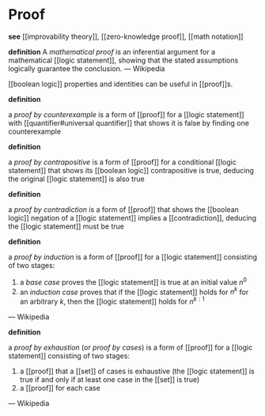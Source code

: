 # Proof

**see** [[improvability theory]], [[zero-knowledge proof]], [[math notation]]

**definition** A _mathematical proof_ is an inferential argument for a mathematical [[logic statement]], showing that the stated assumptions logically guarantee the conclusion. &mdash; Wikipedia

[[boolean logic]] properties and identities can be useful in [[proof]]s.

**definition**

a _proof by counterexample_ is a form of [[proof]] for a [[logic statement]] with [[quantifier#universal quantifier]] that shows it is false by finding one counterexample

**definition**

a _proof by contrapositive_ is a form of [[proof]] for a conditional [[logic statement]] that shows its [[boolean logic]] contrapositive is true, deducing the original [[logic statement]] is also true

**definition**

a _proof by contradiction_ is a form of [[proof]] that shows the [[boolean logic]] negation of a [[logic statement]] implies a [[contradiction]], deducing the [[logic statement]] must be true

**definition**

a _proof by induction_ is a form of [[proof]] for a [[logic statement]] consisting of two stages:

1.  a _base case_ proves the [[logic statement]] is true at an initial value $n^0$
2.  an _induction case_ proves that if the [[logic statement]] holds for $n^k$ for an arbitrary $k$, then the [[logic statement]] holds for $n^{k : 1}$

&mdash; Wikipedia

**definition**

a _proof by exhaustion_ (or _proof by cases_) is a form of [[proof]] for a [[logic statement]] consisting of two stages:

1.  a [[proof]] that a [[set]] of cases is exhaustive (the [[logic statement]] is true if and only if at least one case in the [[set]] is true)
2.  a [[proof]] for each case

&mdash; Wikipedia

